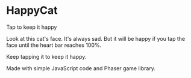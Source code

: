 # HappyCat
Tap to keep it happy

Look at this cat's face. It's always sad. But it will be happy if you tap the face until the heart bar reaches 100%.

Keep tapping it to keep it happy.

Made with simple JavaScript code and Phaser game library.
